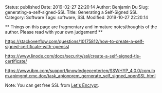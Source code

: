 Status: published
Date: 2019-02-27 22:20:14
Author: Benjamin Du
Slug: generating-a-self-signed-SSL
Title: Generating a Self-Signed SSL
Category: Software
Tags: software, SSL
Modified: 2019-10-27 22:20:14

**
Things on this page are fragmentary and immature notes/thoughts of the author.
Please read with your own judgement!
**


https://stackoverflow.com/questions/10175812/how-to-create-a-self-signed-certificate-with-openssl

https://www.linode.com/docs/security/ssl/create-a-self-signed-tls-certificate/

https://www.ibm.com/support/knowledgecenter/en/SSWHYP_4.0.0/com.ibm.apimgmt.cmc.doc/task_apionprem_gernerate_self_signed_openSSL.html

Note: You can get free SSL from [Let's Encrypt](https://letsencrypt.org/).
